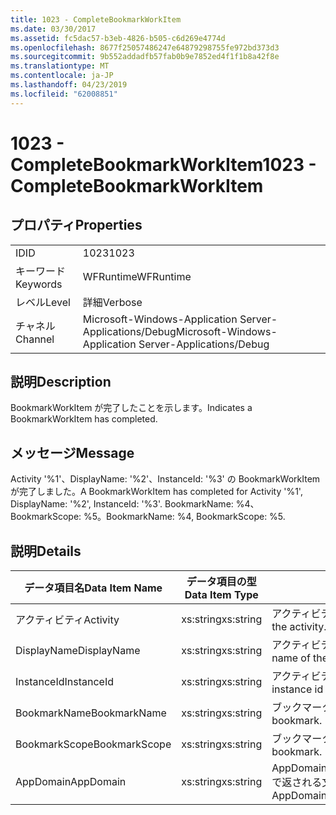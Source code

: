 ```yaml
---
title: 1023 - CompleteBookmarkWorkItem
ms.date: 03/30/2017
ms.assetid: fc5dac57-b3eb-4826-b505-c6d269e4774d
ms.openlocfilehash: 8677f25057486247e64879298755fe972bd373d3
ms.sourcegitcommit: 9b552addadfb57fab0b9e7852ed4f1f1b8a42f8e
ms.translationtype: MT
ms.contentlocale: ja-JP
ms.lasthandoff: 04/23/2019
ms.locfileid: "62008851"
---
```

# <a name="1023---completebookmarkworkitem"></a><span data-ttu-id="5bc39-102">1023 - CompleteBookmarkWorkItem</span><span class="sxs-lookup"><span data-stu-id="5bc39-102">1023 - CompleteBookmarkWorkItem</span></span>
## <a name="properties"></a><span data-ttu-id="5bc39-103">プロパティ</span><span class="sxs-lookup"><span data-stu-id="5bc39-103">Properties</span></span>  
  
|||  
|-|-|  
|<span data-ttu-id="5bc39-104">ID</span><span class="sxs-lookup"><span data-stu-id="5bc39-104">ID</span></span>|<span data-ttu-id="5bc39-105">1023</span><span class="sxs-lookup"><span data-stu-id="5bc39-105">1023</span></span>|  
|<span data-ttu-id="5bc39-106">キーワード</span><span class="sxs-lookup"><span data-stu-id="5bc39-106">Keywords</span></span>|<span data-ttu-id="5bc39-107">WFRuntime</span><span class="sxs-lookup"><span data-stu-id="5bc39-107">WFRuntime</span></span>|  
|<span data-ttu-id="5bc39-108">レベル</span><span class="sxs-lookup"><span data-stu-id="5bc39-108">Level</span></span>|<span data-ttu-id="5bc39-109">詳細</span><span class="sxs-lookup"><span data-stu-id="5bc39-109">Verbose</span></span>|  
|<span data-ttu-id="5bc39-110">チャネル</span><span class="sxs-lookup"><span data-stu-id="5bc39-110">Channel</span></span>|<span data-ttu-id="5bc39-111">Microsoft-Windows-Application Server-Applications/Debug</span><span class="sxs-lookup"><span data-stu-id="5bc39-111">Microsoft-Windows-Application Server-Applications/Debug</span></span>|  
  
## <a name="description"></a><span data-ttu-id="5bc39-112">説明</span><span class="sxs-lookup"><span data-stu-id="5bc39-112">Description</span></span>  
 <span data-ttu-id="5bc39-113">BookmarkWorkItem が完了したことを示します。</span><span class="sxs-lookup"><span data-stu-id="5bc39-113">Indicates a BookmarkWorkItem has completed.</span></span>  
  
## <a name="message"></a><span data-ttu-id="5bc39-114">メッセージ</span><span class="sxs-lookup"><span data-stu-id="5bc39-114">Message</span></span>  
 <span data-ttu-id="5bc39-115">Activity '%1'、DisplayName: '%2'、InstanceId: '%3' の BookmarkWorkItem が完了しました。</span><span class="sxs-lookup"><span data-stu-id="5bc39-115">A BookmarkWorkItem has completed for Activity '%1', DisplayName: '%2', InstanceId: '%3'.</span></span> <span data-ttu-id="5bc39-116">BookmarkName: %4、BookmarkScope: %5。</span><span class="sxs-lookup"><span data-stu-id="5bc39-116">BookmarkName: %4, BookmarkScope: %5.</span></span>  
  
## <a name="details"></a><span data-ttu-id="5bc39-117">説明</span><span class="sxs-lookup"><span data-stu-id="5bc39-117">Details</span></span>  
  
|<span data-ttu-id="5bc39-118">データ項目名</span><span class="sxs-lookup"><span data-stu-id="5bc39-118">Data Item Name</span></span>|<span data-ttu-id="5bc39-119">データ項目の型</span><span class="sxs-lookup"><span data-stu-id="5bc39-119">Data Item Type</span></span>|<span data-ttu-id="5bc39-120">説明</span><span class="sxs-lookup"><span data-stu-id="5bc39-120">Description</span></span>|  
|--------------------|--------------------|-----------------|  
|<span data-ttu-id="5bc39-121">アクティビティ</span><span class="sxs-lookup"><span data-stu-id="5bc39-121">Activity</span></span>|<span data-ttu-id="5bc39-122">xs:string</span><span class="sxs-lookup"><span data-stu-id="5bc39-122">xs:string</span></span>|<span data-ttu-id="5bc39-123">アクティビティの型名。</span><span class="sxs-lookup"><span data-stu-id="5bc39-123">The type name of the activity.</span></span>|  
|<span data-ttu-id="5bc39-124">DisplayName</span><span class="sxs-lookup"><span data-stu-id="5bc39-124">DisplayName</span></span>|<span data-ttu-id="5bc39-125">xs:string</span><span class="sxs-lookup"><span data-stu-id="5bc39-125">xs:string</span></span>|<span data-ttu-id="5bc39-126">アクティビティの表示名。</span><span class="sxs-lookup"><span data-stu-id="5bc39-126">The display name of the activity.</span></span>|  
|<span data-ttu-id="5bc39-127">InstanceId</span><span class="sxs-lookup"><span data-stu-id="5bc39-127">InstanceId</span></span>|<span data-ttu-id="5bc39-128">xs:string</span><span class="sxs-lookup"><span data-stu-id="5bc39-128">xs:string</span></span>|<span data-ttu-id="5bc39-129">アクティビティのインスタンス ID。</span><span class="sxs-lookup"><span data-stu-id="5bc39-129">The instance id of the activity.</span></span>|  
|<span data-ttu-id="5bc39-130">BookmarkName</span><span class="sxs-lookup"><span data-stu-id="5bc39-130">BookmarkName</span></span>|<span data-ttu-id="5bc39-131">xs:string</span><span class="sxs-lookup"><span data-stu-id="5bc39-131">xs:string</span></span>|<span data-ttu-id="5bc39-132">ブックマークの名前。</span><span class="sxs-lookup"><span data-stu-id="5bc39-132">The name of the bookmark.</span></span>|  
|<span data-ttu-id="5bc39-133">BookmarkScope</span><span class="sxs-lookup"><span data-stu-id="5bc39-133">BookmarkScope</span></span>|<span data-ttu-id="5bc39-134">xs:string</span><span class="sxs-lookup"><span data-stu-id="5bc39-134">xs:string</span></span>|<span data-ttu-id="5bc39-135">ブックマークのスコープ。</span><span class="sxs-lookup"><span data-stu-id="5bc39-135">The scope of the bookmark.</span></span>|  
|<span data-ttu-id="5bc39-136">AppDomain</span><span class="sxs-lookup"><span data-stu-id="5bc39-136">AppDomain</span></span>|<span data-ttu-id="5bc39-137">xs:string</span><span class="sxs-lookup"><span data-stu-id="5bc39-137">xs:string</span></span>|<span data-ttu-id="5bc39-138">AppDomain.CurrentDomain.FriendlyName で返される文字列。</span><span class="sxs-lookup"><span data-stu-id="5bc39-138">The string returned by AppDomain.CurrentDomain.FriendlyName.</span></span>|
